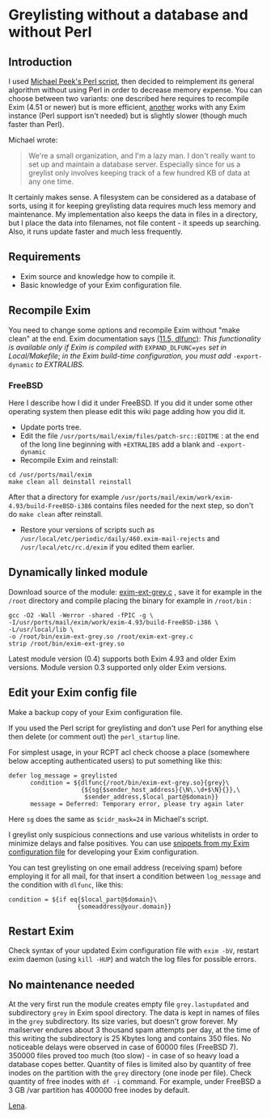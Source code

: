 Greylisting without a database and without Perl
===============================================

Introduction
------------

I used [Michael Peek's Perl script](DbLessGreyListing), then decided
to reimplement its general algorithm without using Perl in order to
decrease memory expense. You can choose between two variants: one
described here requires to recompile Exim (4.51 or newer) but is more
efficient, [another](DbLessGreyListingRun) works with any Exim
instance (Perl support isn't needed) but is slightly slower (though much
faster than Perl).

Michael wrote:
> We're a small organization, and I'm a lazy man. I don't really want to set up and maintain a database server. Especially since for us a greylist only involves keeping track of a few hundred KB of data at any one time.

It certainly makes sense. A filesystem can be considered as a database
of sorts, using it for keeping greylisting data requires much less
memory and maintenance. My implementation also keeps the data in files
in a directory, but I place the data into filenames, not file content -
it speeds up searching. Also, it runs update faster and much less
frequently.

Requirements
------------
-   Exim source and knowledge how to compile it.
-   Basic knowledge of your Exim configuration file.

Recompile Exim
--------------

You need to change some options and recompile Exim without "make clean"
at the end. Exim documentation says [(11.5,
dlfunc)](http://exim.org/exim-html-current/doc/html/spec_html/ch11.html#SECTexpansionitems):
*This functionality is available only if Exim is compiled with*
`EXPAND_DLFUNC=yes` *set in Local/Makefile*; *in the Exim build-time
configuration, you must add* `-export-dynamic` *to EXTRALIBS.*

### FreeBSD

Here I describe how I did it under FreeBSD. If you did it under some
other operating system then please edit this wiki page adding how you
did it.
-   Update ports tree.
-   Edit the file `/usr/ports/mail/exim/files/patch-src::EDITME` : at
    the end of the long line beginning with `+EXTRALIBS` add a blank and
    `-export-dynamic`
-   Recompile Exim and reinstall:

<!-- -->

    cd /usr/ports/mail/exim
    make clean all deinstall reinstall

After that a directory for example
`/usr/ports/mail/exim/work/exim-4.93/build-FreeBSD-i386` contains files
needed for the next step, so don't do `make clean` after reinstall.
-   Restore your versions of scripts such as
    `/usr/local/etc/periodic/daily/460.exim-mail-rejects` and
    `/usr/local/etc/rc.d/exim` if you edited them earlier.

Dynamically linked module
-------------------------

Download source of the module: [exim-ext-grey.c](http://lena.kiev.ua/exim-ext-grey.c.txt) ,
save it for example in the `/root` directory and compile placing the
binary for example in `/root/bin` :

    gcc -O2 -Wall -Werror -shared -fPIC -g \
    -I/usr/ports/mail/exim/work/exim-4.93/build-FreeBSD-i386 \
    -L/usr/local/lib \
    -o /root/bin/exim-ext-grey.so /root/exim-ext-grey.c
    strip /root/bin/exim-ext-grey.so

Latest module version (0.4) supports both Exim 4.93 and older Exim versions. Module version 0.3 supported only older Exim versions.

Edit your Exim config file
--------------------------

Make a backup copy of your Exim configuration file.

If you used the Perl script for greylisting and don't use Perl for
anything else then delete (or comment out) the `perl_startup` line.

For simplest usage, in your RCPT acl check choose a place (somewhere
below accepting authenticated users) to put something like this:

    defer log_message = greylisted
          condition = ${dlfunc{/root/bin/exim-ext-grey.so}{grey}\
                        {${sg{$sender_host_address}{\N\.\d+$\N}{}},\
                         $sender_address,$local_part@$domain}}
          message = Deferred: Temporary error, please try again later

Here `sg` does the same as `$cidr_mask=24` in Michael's script.

I greylist only suspicious connections and use various whitelists in
order to minimize delays and false positives. You can use [snippets from
my Exim configuration file](http://lena.kiev.ua/Lena-eximconf.txt) for
developing your Exim configuration.

You can test greylisting on one email address (receiving spam) before
employing it for all mail, for that insert a condition between
`log_message` and the condition with `dlfunc`, like this:

    condition = ${if eq{$local_part@$domain}\
                       {someaddress@your.domain}}

Restart Exim
------------

Check syntax of your updated Exim configuration file with `exim -bV`,
restart exim daemon (using `kill -HUP`) and watch the log files for
possible errors.

No maintenance needed
---------------------

At the very first run the module creates empty file `grey.lastupdated`
and subdirectory `grey` in Exim spool directory. The data is kept in
names of files in the `grey` subdirectory. Its size varies, but doesn't
grow forever. My mailserver endures about 3 thousand spam attempts per
day, at the time of this writing the subdirectory is 25 Kbytes long and
contains 350 files. No noticeable delays were observed in case of 60000
files (FreeBSD 7). 350000 files proved too much (too slow) - in case of
so heavy load a database copes better. Quantity of files is limited also
by quantity of free inodes on the partition with the `grey` directory
(one inode per file). Check quantity of free inodes with `df -i`
command. For example, under FreeBSD a 3 GB /var partition has 400000
free inodes by default.

[Lena](Lena).
